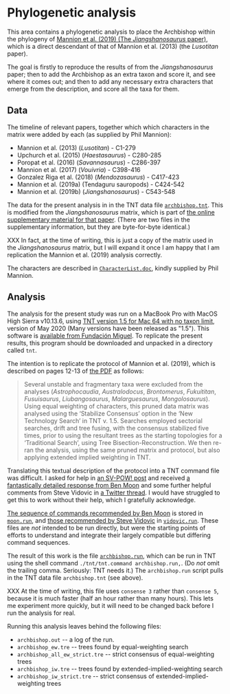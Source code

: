 # Phylogenetic analysis

This area contains a phylogenetic analysis to place the Archbishop within the phylogeny of [Mannion et al. (2019) (The _Jiangshanosaurus_ paper)](https://royalsocietypublishing.org/doi/10.1098/rsos.191057), which is a direct descendant of that of Mannion et al. (2013) (the _Lusotitan_ paper).

The goal is firstly to reproduce the results of from the _Jiangshanosaurus_ paper; then to add the Archbishop as an extra taxon and score it, and see where it comes out; and then to add any necessary extra characters that emerge from the description, and score all the taxa for them.


## Data

The timeline of relevant papers, together which which characters in the matrix were added by each (as supplied by Phil Mannion):

* Mannion et al. (2013) (_Lusotitan_) - C1-279
* Upchurch et al. (2015) (_Haestasaurus_) - C280-285
* Poropat et al. (2016) (_Savannasaurus_) - C286-397
* Mannion et al. (2017) (_Vouivria_) - C398-416
* Gonzalez Riga et al. (2018) (_Mendozasaurus_) - C417-423
* Mannion et al. (2019a) (Tendaguru sauropods) - C424-542
* Mannion et al. (2019b) (_Jiangshanosaurus_) - C543-548

The data for the present analysis in in the TNT data file [`archbishop.tnt`](archbishop.tnt). This is modified from the _Jiangshanosaurus_ matrix, which is part of [the online supplementary material for that paper](https://rs.figshare.com/collections/Supplementary_material_from_New_information_on_the_Cretaceous_sauropod_dinosaurs_of_Zhejiang_Province_China_impact_on_Laurasian_titanosauriform_phylogeny_and_biogeography_/4614920). (There are two files in the supplementary information, but they are byte-for-byte identical.)

XXX In fact, at the time of writing, this is just a copy of the matrix used in the _Jiangshanosaurus_ matrix, but I will expand it once I am happy that I am replication the Mannion et al. (2019) analysis correctly.

The characters are described in [`CharacterList.doc`](CharacterList.doc), kindly supplied by Phil Mannion.



## Analysis

The analysis for the present study was run on a MacBook Pro with MacOS High Sierra v10.13.6, using [TNT version 1.5 for Mac 64 with no taxon limit](http://www.lillo.org.ar/phylogeny/tnt/tnt-mac-no-tax-limit.zip), version of May 2020 (Many versions have been released as "1.5"). This software is [available from Fundación Miguel](http://www.lillo.org.ar/phylogeny/tnt/). To replicate the present results, this program should be downloaded and unpacked in a directory called `tnt`.

The intention is to replicate the protocol of Mannion et al. (2019), which is described on pages 12-13 of [the PDF](https://royalsocietypublishing.org/doi/pdf/10.1098/rsos.191057) as follows:

> Several unstable and fragmentary taxa were excluded from the analyses (_Astrophocaudia_, _Australodocus_, _Brontomerus_, _Fukuititan_, _Fusuisaurus_, _Liubangosaurus_, _Malarguesaurus_, _Mongolosaurus_). Using equal weighting of characters, this pruned data matrix was analysed using the ‘Stabilize Consensus’ option in the ‘New Technology Search’ in TNT v. 1.5. Searches employed sectorial searches, drift and tree fusing, with the consensus stabilized five times, prior to using the resultant trees as the starting topologies for a ‘Traditional Search’, using Tree Bisection-Reconstruction. We then re-ran the analysis, using the same pruned matrix and protocol, but also applying extended implied weighting in TNT.

Translating this textual description of the protocol into a TNT command file was difficult. I asked for help in [an SV-POW! post](https://svpow.com/2020/08/07/help-running-phylogenetic-analyses-in-tnt/) and received [a fantastically detailed response from Ben Moon](https://svpow.com/2020/08/07/help-running-phylogenetic-analyses-in-tnt/#comment-218222) and some further helpful comments from Steve Vidovic in [a Twitter thread](https://twitter.com/SteveVidovic/status/1291772175553310723). I would have struggled to get this to work without their help, which I gratefully acknowledge.

[The sequence of commands recommended by Ben Moon](https://svpow.com/2020/08/07/help-running-phylogenetic-analyses-in-tnt/#comment-218222) is stored in [`moon.run`](moon.run), and [those recommended by Steve Vidovic](https://twitter.com/SteveVidovic/status/1291772618580926464) in [`vidovic.run`](vidovic.run). These files are _not_ intended to be run directly, but were the starting points of efforts to understand and integrate their largely compatible but differing command sequences.

The result of this work is the file [`archbishop.run`](archbishop.run), which can be run in TNT using the shell command `./tnt/tnt.command archbishop.run,`. (Do _not_ omit the trailing comma. Seriously: TNT needs it.) The `archbishop.run` script pulls in the TNT data file `archbishop.tnt` (see above).

XXX At the time of writing, this file uses `consense 3` rather than `consense 5`, because it is much faster (half an hour rather than many hours). This lets me experiment more quickly, but it will need to be changed back before I run the analysis for real.

Running this analysis leaves behind the following files:
* `archbishop.out` -- a log of the run.
* `archbishop_ew.tre` -- trees found by equal-weighting search
* `archbishop_all_ew_strict.tre` -- strict consensus of equal-weighting trees
* `archbishop_iw.tre` -- trees found by extended-implied-weighting search
* `archbishop_iw_strict.tre` -- strict consensus of extended-implied-weighting trees

